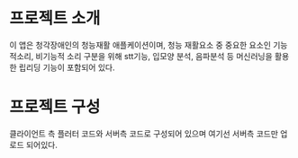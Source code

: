 # 프로젝트 소개
이 앱은 청각장애인의 청능재활 애플케이션이며, 청능 재활요소 중 중요한 요소인 기능적소리, 비기능적 소리 구분을 위해
stt기능, 입모양 분석, 음파분석 등 머신러닝을 활용한 립리딩 기능이 포함되어 있다. 


# 프로젝트 구성
클라이언트 측 플러터 코드와 서버측 코드로 구성되어 있으며
여기선 서버측 코드만 업로드 되어있다.


